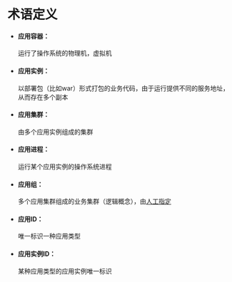 # 术语定义

* #### 应用容器：

  运行了操作系统的物理机，虚拟机

* #### 应用实例：

  以部署包（比如war）形式打包的业务代码，由于运行提供不同的服务地址，从而存在多个副本

* #### 应用集群：

  由多个应用实例组成的集群

* #### 应用进程：

  运行某个应用实例的操作系统进程

* #### 应用组：

  多个应用集群组成的业务集群（逻辑概念），由[人工指定](12.md#修改属性)

* #### 应用ID：

  唯一标识一种应用类型

* #### 应用实例ID：

  某种应用类型的应用实例唯一标识



